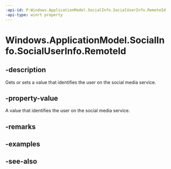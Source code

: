 ```yaml
---
-api-id: P:Windows.ApplicationModel.SocialInfo.SocialUserInfo.RemoteId
-api-type: winrt property
---
```


<!-- Property syntax
public string RemoteId { get;  set; }
-->

# Windows.ApplicationModel.SocialInfo.SocialUserInfo.RemoteId

## -description
Gets or sets a value that identifies the user on the social media service.

## -property-value
A value that identifies the user on the social media service.

## -remarks

## -examples

## -see-also
